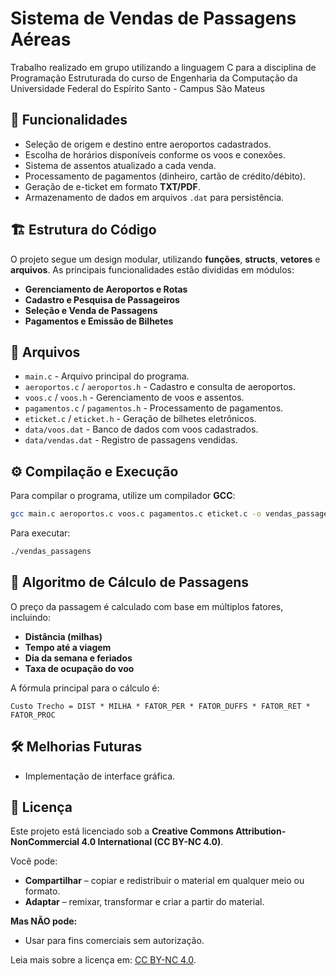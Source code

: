 # Sistema de Vendas de Passagens Aéreas
Trabalho realizado em grupo utilizando a linguagem C para a disciplina de Programação Estruturada do curso de Engenharia da Computação da Universidade Federal do Espírito Santo - Campus São Mateus

## 📌 Funcionalidades  

- Seleção de origem e destino entre aeroportos cadastrados.  
- Escolha de horários disponíveis conforme os voos e conexões.  
- Sistema de assentos atualizado a cada venda.  
- Processamento de pagamentos (dinheiro, cartão de crédito/débito).  
- Geração de e-ticket em formato **TXT/PDF**.  
- Armazenamento de dados em arquivos `.dat` para persistência.  

## 🏗 Estrutura do Código  

O projeto segue um design modular, utilizando **funções**, **structs**, **vetores** e **arquivos**. As principais funcionalidades estão divididas em módulos:  

- **Gerenciamento de Aeroportos e Rotas**  
- **Cadastro e Pesquisa de Passageiros**  
- **Seleção e Venda de Passagens**  
- **Pagamentos e Emissão de Bilhetes**  

## 📁 Arquivos  

- `main.c` - Arquivo principal do programa.  
- `aeroportos.c` / `aeroportos.h` - Cadastro e consulta de aeroportos.  
- `voos.c` / `voos.h` - Gerenciamento de voos e assentos.  
- `pagamentos.c` / `pagamentos.h` - Processamento de pagamentos.  
- `eticket.c` / `eticket.h` - Geração de bilhetes eletrônicos.  
- `data/voos.dat` - Banco de dados com voos cadastrados.  
- `data/vendas.dat` - Registro de passagens vendidas.  

## ⚙️ Compilação e Execução  

Para compilar o programa, utilize um compilador **GCC**:  

```bash
gcc main.c aeroportos.c voos.c pagamentos.c eticket.c -o vendas_passagens
```

Para executar:  

```bash
./vendas_passagens
```

## 📜 Algoritmo de Cálculo de Passagens  

O preço da passagem é calculado com base em múltiplos fatores, incluindo:  

- **Distância (milhas)**  
- **Tempo até a viagem**  
- **Dia da semana e feriados**  
- **Taxa de ocupação do voo**  

A fórmula principal para o cálculo é:  

```
Custo Trecho = DIST * MILHA * FATOR_PER * FATOR_DUFFS * FATOR_RET * FATOR_PROC
```

## 🛠 Melhorias Futuras  

- Implementação de interface gráfica.

## 📄 Licença  

Este projeto está licenciado sob a **Creative Commons Attribution-NonCommercial 4.0 International (CC BY-NC 4.0)**.  

Você pode:  
- **Compartilhar** – copiar e redistribuir o material em qualquer meio ou formato.  
- **Adaptar** – remixar, transformar e criar a partir do material.  

**Mas NÃO pode:**  
- Usar para fins comerciais sem autorização.  

Leia mais sobre a licença em: [CC BY-NC 4.0](https://creativecommons.org/licenses/by-nc/4.0/).  
